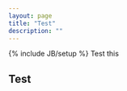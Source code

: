```yaml
---
layout: page
title: "Test"
description: ""
---
```

{% include JB/setup %}
Test this
<!-- <br /> -->

<!-- &nbsp;&nbsp;&nbsp; -->

<!-- |  	       			|    			| 
| ----------------- |:------------- |
| Fullname  		| 	&nbsp;&nbsp;&nbsp;&nbsp;&nbsp;&nbsp;&nbsp;&nbsp; **MINH–HOANG NGUYEN** 		|  	
| Gender	    			| 	&nbsp;&nbsp;&nbsp;&nbsp;&nbsp;&nbsp;&nbsp;&nbsp; **Male** 		|			
| Nationality		|	&nbsp;&nbsp;&nbsp;&nbsp;&nbsp;&nbsp;&nbsp;&nbsp; **Vietnamese** 		|
| Birthday				|	&nbsp;&nbsp;&nbsp;&nbsp;&nbsp;&nbsp;&nbsp;&nbsp; **October 23** 		| 
 -->
<!-- **** -->
## Test